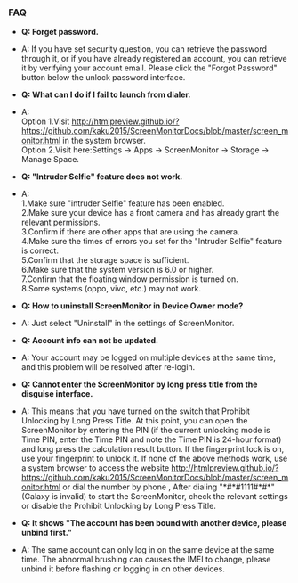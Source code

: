 ### FAQ

- **Q: Forget password.**
- A: If you have set security question, you can retrieve the password through it, 
or if you have already registered an account, you can retrieve it by verifying your account email.
Please click the "Forgot Password" button below the unlock password interface.

- **Q: What can I do if I fail to launch from dialer.**
- A: 
</br>Option 1.Visit http://htmlpreview.github.io/?https://github.com/kaku2015/ScreenMonitorDocs/blob/master/screen_monitor.html in the system browser.
</br>Option 2.Visit here:Settings -> Apps -> ScreenMonitor -> Storage -> Manage Space.

- **Q: "Intruder Selfie" feature does not work.**
- A: 
</br>1.Make sure "intruder Selfie" feature has been enabled.
</br>2.Make sure your device has a front camera and has already grant the relevant permissions.
</br>3.Confirm if there are other apps that are using the camera.
</br>4.Make sure the times of errors you set for the "Intruder Selfie" feature is correct.
</br>5.Confirm that the storage space is sufficient.
</br>6.Make sure that the system version is 6.0 or higher.
</br>7.Confirm that the floating window permission is turned on.
</br>8.Some systems (oppo, vivo, etc.) may not work.

- **Q: How to uninstall ScreenMonitor in Device Owner mode?**
- A: Just select "Uninstall" in the settings of ScreenMonitor.

- **Q: Account info can not be updated.**
- A: Your account may be logged on multiple devices at the same time, and this problem will be resolved after re-login.

- **Q: Cannot enter the ScreenMonitor by long press title from the disguise interface.**
- A: This means that you have turned on the switch that Prohibit Unlocking by Long Press Title. At this point, you can open the ScreenMonitor by entering the PIN (if the current unlocking mode is Time PIN, enter the Time PIN and note the Time PIN is 24-hour format) and long press the calculation result button. If the fingerprint lock is on, use your fingerprint to unlock it. If none of the above methods work, use a system browser to access the website <http://htmlpreview.github.io/?https://github.com/kaku2015/ScreenMonitorDocs/blob/master/screen_monitor.html> or dial the number by phone , After dialing "\*#\*#1111#\*#\*" (Galaxy is invalid) to start the ScreenMonitor, check the relevant settings or disable the Prohibit Unlocking by Long Press Title.

- **Q: It shows "The account has been bound with another device, please unbind first."**
- A: The same account can only log in on the same device at the same time. The abnormal brushing can causes the IMEI to change, please unbind it before flashing or logging in on other devices.